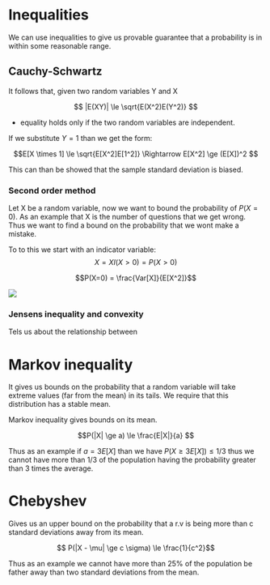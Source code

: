 # Inequalities
We can use inequalities to give us provable guarantee that a probability is in within some reasonable range. 

## Cauchy-Schwartz

It follows that, given two random variables Y and X 

$$ |E(XY)| \le \sqrt{E(X^2)E(Y^2)}  $$

* equality holds only if the two random variables are independent.


If we substitute $Y=1$ than we get the form:

$$E[X \times 1] \le \sqrt{E[X^2]E[1^2]} \Rightarrow E[X^2] \ge (E[X])^2 $$

This can than be showed that the sample standard deviation is biased.

### Second order method
Let X be a random variable, now we want to bound the probability of $P(X=0)$. As an example that X is the number of questions that we get wrong. Thus we want to find a bound on the probability that we wont make a mistake. 

To to this we start with an indicator variable:
$$ X = XI(X>0) = P(X>0)$$

$$P(X=0) = \frac{Var[X]}{E[X^2]}$$

![](inequalities.assets/second_order_method.png)

### Jensens inequality and convexity
Tels us about the relationship between 


# Markov inequality
It gives us bounds on the probability that a random variable will take extreme values (far from the mean) in its tails. We require that this distribution has a stable mean. 

Markov inequality gives bounds on its mean. 

$$P(|X| \ge a) \le \frac{E|X|}{a} $$

Thus as an example if $a = 3E[X]$ than we have $P(X \ge 3E[X]) \le 1/3$ thus we cannot have more than 1/3 of the population having the probability greater than 3 times the average.

# Chebyshev

Gives us an upper bound on the probability that a r.v is being more than c standard deviations away from its mean. 

$$ P(|X - \mu| \ge c \sigma) \le \frac{1}{c^2}$$

Thus as an example we cannot have more than 25% of the population be father away than two standard deviations from the mean.

